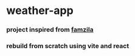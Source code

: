# weather-app

### project inspired from [famzila](https://github.com/famzila)

### rebuild from scratch using vite and react